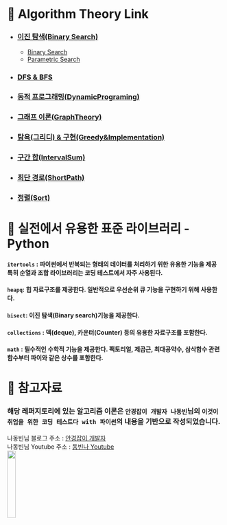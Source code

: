 # 📌 Algorithm Theory Link<br>
- ### [이진 탐색(Binary Search)](BinarySearch/BinarySearch.md)
    - [Binary Search](BinarySearch/BinarySearch.md(#📌binary-search))
    - [Parametric Search](BinarySearch/BinarySearch.md(#📌parametric-search-::-파라메트릭-서치))
- ### [DFS & BFS](DFS&BFS/DFS&BFS.md)
- ### [동적 프로그래밍(DynamicPrograming)](DynamicPrograming/DynamicPrograming.md)
- ### [그래프 이론(GraphTheory)](GraphTheory/GraphTheory.md)
- ### [탐욕(그리디) & 구현(Greedy&Implementation)](Greedy&Implementation/Greedy&Implementation.md)
- ### [구간 합(IntervalSum)](./IntervalSum/README.md)
- ### [최단 경로(ShortPath)](ShortPath/ShortPath.md)
- ### [정렬(Sort)](Sort/Sort.md)

# 📌 실전에서 유용한 표준 라이브러리 - Python
#### `itertools` : 파이썬에서 반복되는 형태의 데이터를 처리하기 위한 유용한 기능을 제공 특히 순열과 조합 라이브러리는 코딩 테스트에서 자주 사용된다.
#### `heapq`: 힙 자료구조를 제공한다. 일반적으로 우선순위 큐 기능을 구현하기 위해 사용한다.
#### `bisect`: 이진 탐색(Binary search)기능을 제공한다.
#### `collections` : 덱(deque), 카운터(Counter) 등의 유용한 자료구조를 포함한다.
#### `math` : 필수적인 수학적 기능을 제공한다. 팩토리얼, 제곱근, 최대공약수, 삼삭함수 관련 함수부터 파이와 같은 상수를 포함한다.

# 📌 참고자료
### 해당 레퍼지토리에 있는 알고리즘 이론은 `안경잡이 개발자 나동빈`님의 `이것이 취업을 위한 코딩 테스트다 with 파이썬`의 내용을 기반으로 작성되었습니다.
나동빈님 블로그 주소 : [안경잡이 개발자](https://ndb796.tistory.com/) <br>
나동빈님 Youtube 주소 : [동빈나 Youtube](https://www.youtube.com/channel/UChflhu32f5EUHlY7_SetNWw) <br>
<img width="20%" src="https://user-images.githubusercontent.com/48740872/125433963-08b4419e-340c-4934-a91c-05ee312a5a72.png"/>

